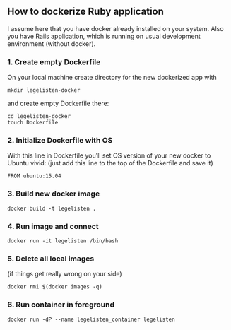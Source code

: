 ## How to dockerize Ruby application

I assume here that you have docker already installed on your system. Also you have Rails application, which is running on usual development environment (without docker).

### 1. Create empty Dockerfile

On your local machine create directory for the new dockerized app with

```
mkdir legelisten-docker
```

and create empty Dockerfile there:

```
cd legelisten-docker
touch Dockerfile
```

### 2. Initialize Dockerfile with OS

With this line in Dockerfile you'll set OS version of your new docker to Ubuntu vivid:
(just add this line to the top of the Dockerfile and save it)

```
FROM ubuntu:15.04
```

### 3. Build new docker image

```
docker build -t legelisten .
```


### 4. Run image and connect

```
docker run -it legelisten /bin/bash
```

### 5. Delete all local images

(if things get really wrong on your side)

```
docker rmi $(docker images -q)
```

### 6. Run container in foreground

```
docker run -dP --name legelisten_container legelisten
```
